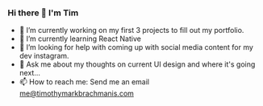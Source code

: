 ### Hi there 👋 I'm Tim

- 🔭 I’m currently working on my first 3 projects to fill out my portfolio.
- 🌱 I’m currently learning React Native
- 🤔 I’m looking for help with coming up with social media content for my dev instagram.
- 💬 Ask me about my thoughts on current UI design and where it's going next...
- 📫 How to reach me: Send me an email me@timothymarkbrachmanis.com
